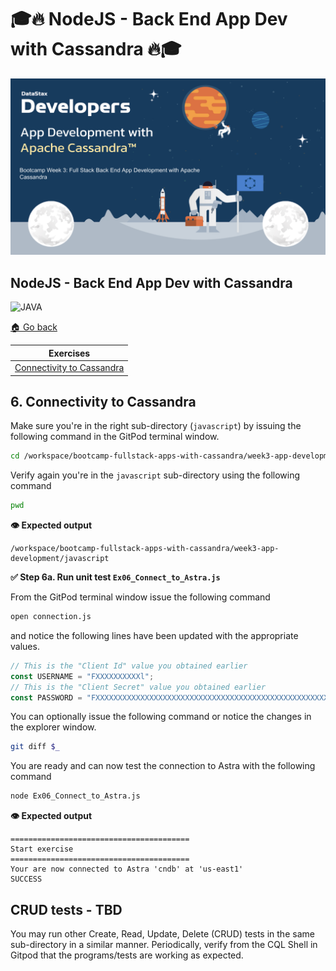 # 🎓🔥 NodeJS - Back End App Dev with Cassandra 🔥🎓

![datamodel](../images/AppDevSplash.png?raw=true)

## NodeJS - Back End App Dev with Cassandra

![JAVA](https://raw.githubusercontent.com/DataStax-Academy/cassandra-workshop-series/master/materials/images/logo-javascript.png)

[🏠 Go back](../README.MD)

| Exercises |
|---|
| [Connectivity to Cassandra](#6-connectivity-to-cassandra) |

## 6. Connectivity to Cassandra 

Make sure you're in the right sub-directory (`javascript`) by issuing the following command in the GitPod terminal window.

```bash
cd /workspace/bootcamp-fullstack-apps-with-cassandra/week3-app-development/javascript
```

Verify again you're in the `javascript` sub-directory using the following command

```bash
pwd
```
**👁️ Expected output**

```
/workspace/bootcamp-fullstack-apps-with-cassandra/week3-app-development/javascript
```

**✅ Step 6a. Run unit test `Ex06_Connect_to_Astra.js`**

From the GitPod terminal window issue the following command

```bash
open connection.js
```

and notice the following lines have been updated with the appropriate values.


```javascript
// This is the "Client Id" value you obtained earlier
const USERNAME = "FXXXXXXXXXXl"; 
// This is the "Client Secret" value you obtained earlier
const PASSWORD = "FXXXXXXXXXXXXXXXXXXXXXXXXXXXXXXXXXXXXXXXXXXXXXXXXXXXXXdeOE.kio_.L981NQ.xq5HqXDB7s_FIJC.ssbLgbdz+G1IC0BCwIA_ZrwPrQNJWUiv26uZf2f4wo";
```

You can optionally issue the following command or notice the changes in the explorer window. 

```bash
git diff $_
```

You are ready and can now test the connection to Astra with the following command

```bash
node Ex06_Connect_to_Astra.js 
```
**👁️ Expected output**

```
========================================
Start exercise
========================================
Your are now connected to Astra 'cndb' at 'us-east1'
SUCCESS
```

## CRUD tests - TBD

You may run other Create, Read, Update, Delete (CRUD) tests in the same sub-directory in a similar manner.
Periodically, verify from the CQL Shell in Gitpod that the programs/tests are working as expected.